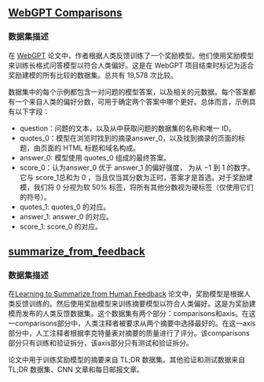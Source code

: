 
## [WebGPT Comparisons](https://huggingface.co/datasets/openai/webgpt_comparisons)


### 数据集描述
在 [WebGPT](https://arxiv.org/abs/2112.09332) 论文中，作者根据人类反馈训练了一个奖励模型。他们使用奖励模型来训练长格式问答模型以符合人类偏好。这是在 WebGPT 项目结束时标记为适合奖励建模的所有比较的数据集。总共有 19,578 次比较。

数据集中的每个示例都包含一对问题的模型答案，以及相关的元数据。每个答案都有一个来自人类的偏好分数，可用于确定两个答案中哪个更好。总体而言，示例具有以下字段：

- question：问题的文本，以及从中获取问题的数据集的名称和唯一 ID。
- quotes_0：模型在浏览时找到的摘录answer_0，以及找到摘录的页面的标题，由页面的 HTML 标题和域名构成。
- answer_0: 模型使用 quotes_0 组成的最终答案。
- score_0：认为answer_0 优于 answer_1 的偏好强度，  为从 −1 到 1 的数字。它与 score_1总和为 0 ，当且仅当其分数为正时，答案才是首选。对于奖励建模，我们将 0 分视为软 50% 标签，将所有其他分数视为硬标签（仅使用它们的符号）。
- quotes_1: quotes_0 的对应。
- answer_1: answer_0 的对应。
- score_1:  score_0 的对应。

## [summarize_from_feedback](https://huggingface.co/datasets/openai/summarize_from_feedback)


### 数据集描述
在[Learning to Summarize from Human Feedback](https://arxiv.org/abs/2009.01325) 论文中，奖励模型是根据人类反馈训练的。然后使用奖励模型来训练摘要模型以符合人类偏好。这是为奖励建模而发布的人类反馈数据集。这个数据集有两个部分：comparisons和axis。在这一comparisons部分中，人类注释者被要求从两个摘要中选择最好的。在这一axis部分中，人工注释者根据李克特量表对摘要的质量进行了评分。该comparisons部分只有训练和验证拆分，该axis部分只有测试和验证拆分。

论文中用于训练奖励模型的摘要来自 TL;DR 数据集。其他验证和测试数据来自 TL;DR 数据集、CNN 文章和每日邮报文章。
